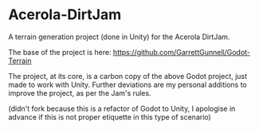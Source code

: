 # Acerola-DirtJam
A terrain generation project (done in Unity) for the Acerola DirtJam.

The base of the project is here: https://github.com/GarrettGunnell/Godot-Terrain

The project, at its core, is a carbon copy of the above Godot project, just made to work with Unity. Further deviations are my personal additions to improve the project, as per the Jam's rules.

(didn't fork because this is a refactor of Godot to Unity, I apologise in advance if this is not proper etiquette in this type of scenario)
